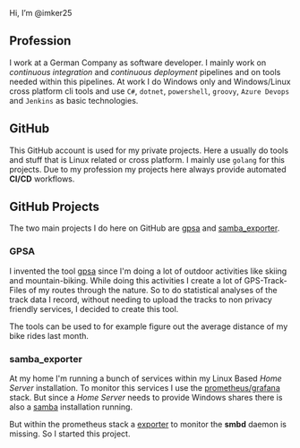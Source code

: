 Hi, I’m @imker25

## Profession

I work at a German Company as software developer. I mainly work on *continuous integration* and *continuous deployment* pipelines and on tools needed within this pipelines. At work I do Windows only and Windows/Linux cross platform cli tools and use `C#`, `dotnet`, `powershell`, `groovy`, `Azure Devops` and `Jenkins` as basic technologies. 

## GitHub

This GitHub account is used for my private projects. Here a usually do tools and stuff that is Linux related or cross platform. I mainly use `golang` for this projects. Due to my profession my projects here always provide automated **CI/CD** workflows.

## GitHub Projects

The two main projects I do here on GitHub are [gpsa](https://github.com/imker25/gpsa) and [samba_exporter](https://github.com/imker25/samba_exporter).

### GPSA

I invented the tool [gpsa](https://github.com/imker25/gpsa) since I'm doing a lot of outdoor activities like skiing and mountain-biking. While doing this activities I create a lot of GPS-Track-Files of my routes through the nature. So to do statistical analyses of the track data I record, without needing to upload the tracks to non privacy friendly services, I decided to create this tool.

The tools can be used to for example figure out the average distance of my bike rides last month.

### samba_exporter

At my home I'm running a bunch of services within my Linux Based *Home Server* installation. To monitor this services I use the  [prometheus/grafana](https://prometheus.io/docs/visualization/grafana/) stack. But since a *Home Server* needs to provide Windows shares there is also a [samba](https://www.samba.org/) installation running.

But within the prometheus stack a [exporter](https://prometheus.io/docs/instrumenting/writing_exporters/) to monitor the **smbd** daemon is missing. So I started this project.

<!---
imker25/imker25 is a ✨ special ✨ repository because its `README.md` (this file) appears on your GitHub profile.
You can click the Preview link to take a look at your changes.
--->
